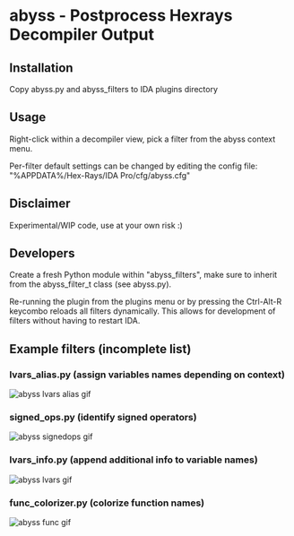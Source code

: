 # abyss - Postprocess Hexrays Decompiler Output

## Installation
Copy abyss.py and abyss_filters to IDA plugins directory

## Usage
Right-click within a decompiler view, pick a filter
from the abyss context menu.

Per-filter default settings can be changed by editing
the config file: "%APPDATA%/Hex-Rays/IDA Pro/cfg/abyss.cfg"

## Disclaimer
Experimental/WIP code, use at your own risk :)

## Developers
Create a fresh Python module within "abyss_filters", make sure
to inherit from the abyss_filter_t class (see abyss.py).

Re-running the plugin from the plugins menu or by pressing
the Ctrl-Alt-R keycombo reloads all filters dynamically.
This allows for development of filters without having to
restart IDA.

## Example filters (incomplete list)

### lvars_alias.py (assign variables names depending on context)
![abyss lvars alias gif](/rsrc/varrename.gif?raw=true)

### signed_ops.py (identify signed operators)
![abyss signedops gif](/rsrc/signedops.gif?raw=true)

### lvars_info.py (append additional info to variable names)
![abyss lvars gif](/rsrc/lvars.gif?raw=true)

### func_colorizer.py (colorize function names)
![abyss func gif](/rsrc/func.gif?raw=true)
